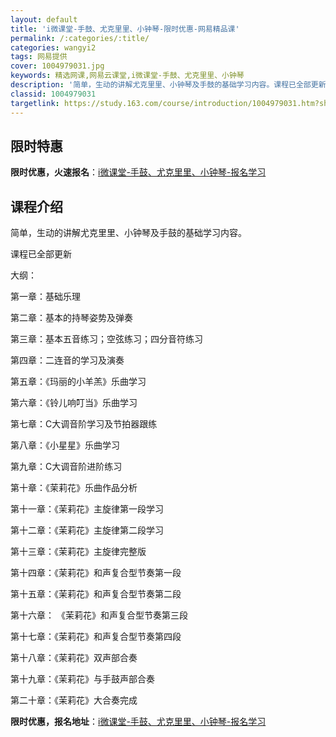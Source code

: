 ```yaml
---
layout: default
title: 'i微课堂-手鼓、尤克里里、小钟琴-限时优惠-网易精品课'
permalink: /:categories/:title/
categories: wangyi2
tags: 网易提供
cover: 1004979031.jpg
keywords: 精选网课,网易云课堂,i微课堂-手鼓、尤克里里、小钟琴
description: '简单，生动的讲解尤克里里、小钟琴及手鼓的基础学习内容。课程已全部更新大纲：第一章：基础乐理第二章：基本的持琴姿势及弹奏第'
classid: 1004979031
targetlink: https://study.163.com/course/introduction/1004979031.htm?share=1&shareId=1025206652&utm_campaign=share&utm_medium=iphoneShare&utm_source=&utm_u=1025206652
---
```


## 限时特惠

**限时优惠，火速报名**：[i微课堂-手鼓、尤克里里、小钟琴-报名学习](https://study.163.com/course/introduction/1004979031.htm?share=1&shareId=1025206652&utm_campaign=share&utm_medium=iphoneShare&utm_source=&utm_u=1025206652)

## 课程介绍

简单，生动的讲解尤克里里、小钟琴及手鼓的基础学习内容。

课程已全部更新

大纲：

第一章：基础乐理

第二章：基本的持琴姿势及弹奏

第三章：基本五音练习；空弦练习；四分音符练习

第四章：二连音的学习及演奏

第五章：《玛丽的小羊羔》乐曲学习

第六章：《铃儿响叮当》乐曲学习

第七章：C大调音阶学习及节拍器跟练

第八章：《小星星》乐曲学习

第九章：C大调音阶进阶练习

第十章：《茉莉花》乐曲作品分析

第十一章：《茉莉花》主旋律第一段学习

第十二章：《茉莉花》主旋律第二段学习

第十三章：《茉莉花》主旋律完整版

第十四章：《茉莉花》和声复合型节奏第一段

第十五章：《茉莉花》和声复合型节奏第二段

第十六章： 《茉莉花》和声复合型节奏第三段

第十七章：《茉莉花》和声复合型节奏第四段

第十八章：《茉莉花》双声部合奏

第十九章：《茉莉花》与手鼓声部合奏

第二十章：《茉莉花》大合奏完成

**限时优惠，报名地址**：[i微课堂-手鼓、尤克里里、小钟琴-报名学习](https://study.163.com/course/introduction/1004979031.htm?share=1&shareId=1025206652&utm_campaign=share&utm_medium=iphoneShare&utm_source=&utm_u=1025206652)

